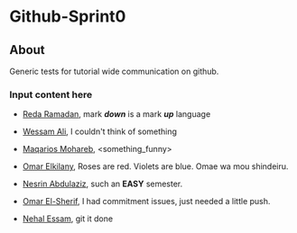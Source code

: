# Github-Sprint0

## About 
Generic tests for tutorial wide communication on github.

  ### Input content here
  - [Reda Ramadan](https://github.com/Logician724), mark **_down_** is a mark **_up_** language 
  - [Wessam Ali](https://github.com/wessam611), I couldn't think of something 
  - [Maqarios Mohareb](https://github.com/Maqarios), <something_funny>
  - [Omar Elkilany](https://github.com/OmarElkilany), Roses are red. Violets are blue. Omae wa mou shindeiru.
  - [Nesrin Abdulaziz](https://github.com/NesrinAbdulaziz), such an **EASY** semester.
  - [Omar El-Sherif](https://github.com/OmarOES), I had commitment issues, just needed a little push.

  - [Nehal Essam](https://github.com/KAREFSN), git it done
